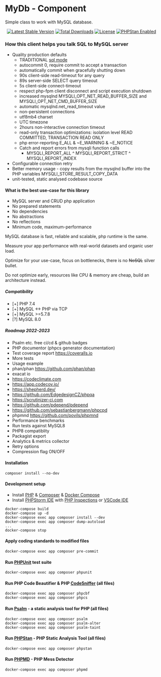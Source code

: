 <!---
This file is part of the sshilko/php-sql-mydb package.

(c) Sergei Shilko <contact@sshilko.com>

MIT License

For the full copyright and license information, please view the LICENSE
file that was distributed with this source code.
-->
MyDb - Component
=================
Simple class to work with MySQL database.

<p align="center">
	<a href="https://packagist.org/packages/sshilko/php-sql-mydb"><img src="https://poser.pugx.org/sshilko/php-sql-mydb/v/stable" alt="Latest Stable Version"></a>
	<a href="https://packagist.org/packages/sshilko/php-sql-mydb/stats"><img src="https://poser.pugx.org/sshilko/php-sql-mydb/downloads" alt="Total Downloads"></a>
	<a href="https://choosealicense.com/licenses/mit/"><img src="https://poser.pugx.org/phpstan/phpstan/license" alt="License"></a>
	<a href="https://phpstan.org/"><img src="https://img.shields.io/badge/PHPStan-enabled-brightgreen.svg?style=flat" alt="PHPStan Enabled"></a>
</p>


### How this client helps you talk SQL to MySQL server

- Quality production defaults
  - TRADITIONAL [sql mode](https://dev.mysql.com/doc/refman/5.7/en/sql-mode.html#sqlmode_traditional)
  - autocommit 0, require commit to accept a transaction
  - automatically commit when gracefully shutting down
  - 90s client-side read-timeout for any query
  - 89s server-side SELECT query timeout
  - 5s client-side connect-timeout
  - respect php-fpm client disconnect and script execution shutdown
  - increased mysqlnd MYSQLI_OPT_NET_READ_BUFFER_SIZE and MYSQLI_OPT_NET_CMD_BUFFER_SIZE
  - automatic mysqlnd.net_read_timeout value
  - non-persistent connections
  - utf8mb4 charset
  - UTC timezone
  - 2hours non-interactive connection timeout
  - read-only transaction optimizations: isolation level READ COMMITTED, TRANSACTION READ ONLY
  - php error-reporting E_ALL & ~E_WARNING & ~E_NOTICE
  - Catch and report errors from mysqli function calls
    - MYSQLI_REPORT_ALL ^ MYSQLI_REPORT_STRICT ^ MYSQLI_REPORT_INDEX
- Configurable connection retry
- Better memory usage - copy results from the mysqlnd buffer into the PHP variables MYSQLI_STORE_RESULT_COPY_DATA
- unit-tested, static analysed codebase source

#### What is the best use-case for this library

- MySQL server and CRUD php application
- No prepared statements
- No dependencies
- No abstractions
- No reflections
- Minimum code, maximum-performance

MySQL database is fast, reliable and scalable, php runtime is the same.

Measure your app performance with real-world datasets and organic user load.

Optimize for your use-case, focus on bottlenecks, there is no ~~NoSQL~~ silver bullet.

Do not optimize early, resources like CPU & memory are cheap, build an architecture instead.

##### Compatibility

- [+] PHP 7.4
- [+] MySQL <-> PHP via TCP
- [+] MySQL >=5.7.8
- [?] MySQL 8.0

##### Roadmap 2022-2023

- Psalm etc. free ci/cd & github badges
- PHP documentor (phpcs generator documentation)
- Test coverage report https://coveralls.io
- More tests
- Usage example
- phan/phan https://github.com/phan/phan
- exacat io 
- https://codeclimate.com
- https://app.codecov.io/
- https://shepherd.dev/
- https://github.com/EdgedesignCZ/phpqa
- https://scrutinizer-ci.com
- https://github.com/pdepend/pdepend
- https://github.com/sebastianbergmann/phpcpd
- phpmnd https://github.com/povils/phpmnd
- Performance benchmarks
- Run tests against MySQL8
- PHP8 compatiblity
- Packagist export
- Analytics & metrics collector
- Retry options
- Compression flag ON/OFF

#### Installation

```
composer install --no-dev
```

#### Development setup

- Install [PHP](https://www.php.net/) & [Composer](https://getcomposer.org/) & [Docker Compose](https://docs.docker.com/compose/install/)
- Install [PHPStorm IDE](https://www.jetbrains.com/phpstorm/) with [PHP Inspections](https://github.com/kalessil/phpinspectionsea) or [VSCode IDE](https://code.visualstudio.com/)

```
docker-compose build
docker-compose up -d
docker-compose exec app composer install --dev
docker-compose exec app composer dump-autoload
...
docker-compose stop
```

#### Apply coding standards to modified files

`docker-compose exec app composer pre-commit`

#### Run [PHPUnit](https://phpunit.de) test suite

```
docker-compose exec app composer phpunit
```

#### Run PHP Code Beautifier & PHP [CodeSniffer](https://github.com/squizlabs/PHP_CodeSniffer) (all files)

```
docker-compose exec app composer phpcbf
docker-compose exec app composer phpcs
```

#### Run [Psalm](https://psalm.dev) - a static analysis tool for PHP (all files)

```
docker-compose exec app composer psalm
docker-compose exec app composer psalm-alter
docker-compose exec app composer psalm-taint
```

#### Run [PHPStan](https://phpstan.org) - PHP Static Analysis Tool (all files)

`docker-compose exec app composer phpstan`

#### Run [PHPMD](https://phpmd.org) - PHP Mess Detector

`docker-compose exec app composer phpmd`

